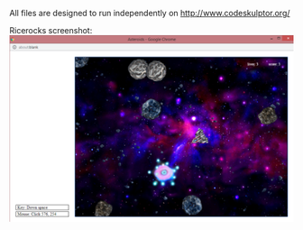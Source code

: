 All files are designed to run independently on http://www.codeskulptor.org/

Ricerocks screenshot:
![Ricerocks screenshot](ricerocks.png)
